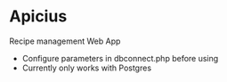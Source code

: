Apicius
=======

Recipe management Web App

* Configure parameters in dbconnect.php before using
* Currently only works with Postgres
